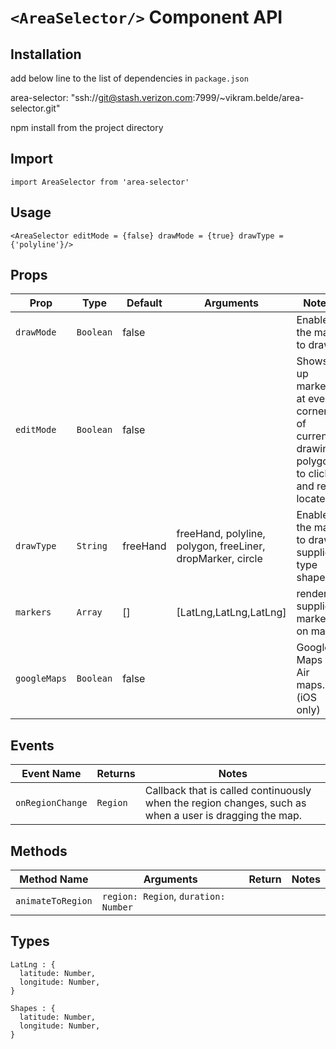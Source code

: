 # `<AreaSelector/>` Component API

## Installation

add below line to the list of dependencies in `package.json`

 area-selector: "ssh://git@stash.verizon.com:7999/~vikram.belde/area-selector.git"

npm install from the project directory

## Import
`import AreaSelector from 'area-selector'`

## Usage

`<AreaSelector
    editMode = {false}
    drawMode = {true}
    drawType = {'polyline'}/> `

## Props

| Prop | Type | Default | Arguments | Notes
|---|---|---|---|---|
| `drawMode` | `Boolean` | false | |Enables the map to draw
| `editMode` | `Boolean` | false | |Shows up markers at every corner of currently drawing polygon to click and re-locate.
| `drawType` | `String` | freeHand | freeHand, polyline, polygon, freeLiner, dropMarker, circle| Enables the map to draw supplied type shape.
| `markers` | `Array` | [] | [LatLng,LatLng,LatLng] | renders supplied markers on map.
| `googleMaps` | `Boolean` | false |  | Google Maps or Air maps. (iOS only)


## Events

| Event Name | Returns | Notes
|---|---|---|
| `onRegionChange` | `Region` | Callback that is called continuously when the region changes, such as when a user is dragging the map.


## Methods

| Method Name | Arguments | Return | Notes
|---|---|---|---|
| `animateToRegion` | `region: Region`, `duration: Number` |


## Types

```
LatLng : {
  latitude: Number,
  longitude: Number,
}
```

```
Shapes : {
  latitude: Number,
  longitude: Number,
}
```
